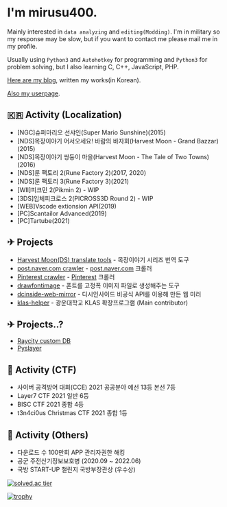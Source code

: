 # I'm mirusu400.

Mainly interested in `data analyzing` and `editing(Modding)`. I'm in military so my response may be slow, but if you want to contact me please mail me in my profile.

Usually using `Python3` and `Autohotkey` for programming and `Python3` for problem solving, but I also learning C, C++, JavaScript, PHP.

[Here are my blog](https://blog.naver.com/mirusu400), written my works(in Korean).

[Also my userpage](http://mirunamu.tech/).

## 🇰🇷 Activity (Localization)
* [NGC]슈퍼마리오 선샤인(Super Mario Sunshine)(2015)
* [NDS]목장이야기 어서오세요! 바람의 바자회(Harvest Moon - Grand Bazzar)(2015)
* [NDS]목장이야기 쌍둥이 마을(Harvest Moon - The Tale of Two Towns)(2016)
* [NDS]룬 팩토리 2(Rune Factory 2)(2017, 2020)
* [NDS]룬 팩토리 3(Rune Factory 3)(2021)
* [WII]피크민 2(Pikmin 2) - WIP
* [3DS]입체피크로스 2(PICROSS3D Round 2) - WIP
* [WEB]Vscode extionsion API(2019)
* [PC]Scantailor Advanced(2019)
* [PC]Tartube(2021)

## ✈ Projects
* [Harvest Moon(DS) translate tools](https://github.com/mirusu400/HarvestMoon_Translate_Tools)  - 목장이야기 시리즈 번역 도구
* [post.naver.com crawler](https://github.com/mirusu400/postnaver_Crawler)                      - [post.naver.com](https://post.naver.com/) 크롤러
* [Pinterest crawler](https://github.com/mirusu400/Pinterest-infinite-crawler)                  - [Pinterest](https://pinterest.com/) 크롤러
* [drawfontimage](https://github.com/mirusu400/drawfontimage)                                   - 폰트를 고정폭 이미지 파일로 생성해주는 도구
* [dcinside-web-mirror](https://github.com/mirusu400/dcinside-web-mirror)                       - 디시인사이드 비공식 API를 이용해 만든 웹 미러
* [klas-helper](https://github.com/klas-helper/klas-helper)                                     - 광운대학교 KLAS 확장프로그램 (Main contributor)

## ✈ Projects..?
* [Raycity custom DB](https://github.com/mirusu400/Raycity-CustomDB-backup)
* [Pyslayer](https://github.com/mirusu400/PySlayer)

## 🚩 Activity (CTF)
* 사이버 공격방어 대회(CCE) 2021 공공분야 예선 13등 본선 7등
* Layer7 CTF 2021 일반 6등
* BISC CTF 2021 종합 4등
* t3n4ci0us Christmas CTF 2021 종합 1등

## 📙 Activity (Others)
* 다운로드 수 100만회 APP 관리자권한 해킹
* 공군 주전산기정보보호병 (2020.09 ~ 2022.06)
* 국방 START-UP 챌린지 국방부장관상 (우수상)



[![solved.ac tier](http://mazassumnida.wtf/api/generate_badge?boj=mirusu400)](https://solved.ac/mirusu400)

[![trophy](https://github-profile-trophy.vercel.app/?username=mirusu400)](https://github.com/ryo-ma/github-profile-trophy)

